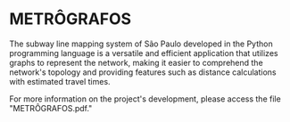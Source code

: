 # METRÔGRAFOS

The subway line mapping system of São Paulo developed in the Python programming language is a versatile and efficient application that utilizes graphs to represent the network, making it easier to comprehend the network's topology and providing features such as distance calculations with estimated travel times.  

For more information on the project's development, please access the file "METRÔGRAFOS.pdf."  
